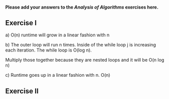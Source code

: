 #### Please add your answers to the ***Analysis of  Algorithms*** exercises here.

## Exercise I

a) O(n) runtime will grow in a linear fashion with n


b) The outer loop will run n times. Inside of the while loop j is increasing each iteration. The while loop is O(log n).

Multiply those together because they are nested loops and it will be O(n log n)


c) Runtime goes up in a linear fashion with n. O(n)

## Exercise II


